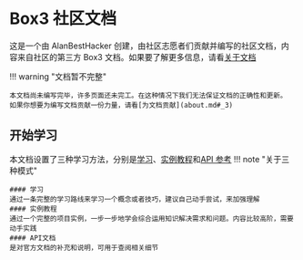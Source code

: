 # Box3 社区文档

这是一个由 AlanBestHacker 创建，由社区志愿者们贡献并编写的社区文档，内容来自社区的第三方 Box3 文档。如果要了解更多信息，请看[关于文档](about.md)

!!! warning "文档暂不完整"

    本文档尚未编写完毕，许多页面还未完工。在这种情况下我们无法保证文档的正确性和更新。
    如果你想要为编写文档贡献一份力量，请看[为文档贡献](about.md#_3)

## 开始学习

本文档设置了三种学习方法，分别是[学习](learn/index.md)、[实例教程](example/index.md)和[API 参考](api/index.md)
!!! note "关于三种模式"

    #### 学习
    通过一条完整的学习路线来学习一个概念或者技巧，建议自己动手尝试，来加强理解
    #### 实例教程
    通过一个完整的项目实例，一步一步地学会综合运用知识解决需求和问题。内容比较高阶，需要动手实践
    #### API文档
    是对官方文档的补充和说明，可用于查阅相关细节

